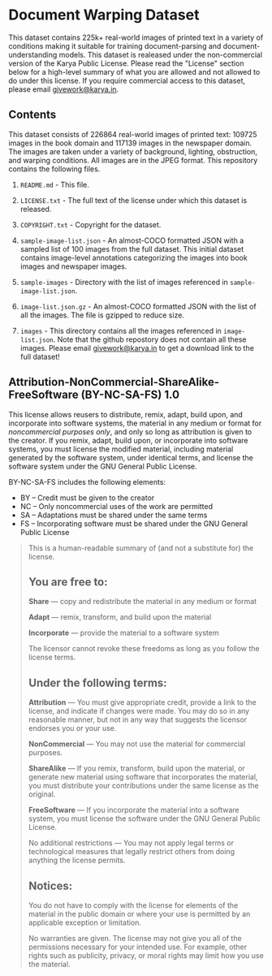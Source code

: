 # Document Warping Dataset

This dataset contains 225k+ real-world images of printed text in a variety of conditions making it suitable for training document-parsing and document-understanding models. This dataset is realeased under the non-commercial version of the Karya Public License. Please read the "License" section below for a high-level summary of what you are allowed and not allowed to do under this license. If you require commercial access to this dataset, please email givework@karya.in.

## Contents

This dataset consists of 226864 real-world images of printed text: 109725 images in the book domain and 117139 images in the newspaper domain. The images are taken under a variety of background, lighting, obstruction, and warping conditions. All images are in the JPEG format. This repository contains the following files.

1. `README.md` - This file.

2. `LICENSE.txt` - The full text of the license under which this dataset is released.

3. `COPYRIGHT.txt` - Copyright for the dataset.

4. `sample-image-list.json` - An almost-COCO formatted JSON with a sampled list of 100 images from the full dataset. This initial dataset contains image-level annotations categorizing the images into book images and newspaper images.

5. `sample-images` - Directory with the list of images referenced in `sample-image-list.json`.

6. `image-list.json.gz` - An almost-COCO formatted JSON with the list of all the images. The file is gzipped to reduce size.

7. `images` - This directory contains all the images referenced in `image-list.json`. Note that the github repostory does not contain all these images. Please email givework@karya.in to get a download link to the full dataset!

## Attribution-NonCommercial-ShareAlike-FreeSoftware (BY-NC-SA-FS) 1.0

This license allows reusers to distribute, remix, adapt, build upon, and incorporate into software systems, the material in any medium or format for _noncommercial purposes only_, and only so long as attribution is given to the creator. If you remix, adapt, build upon, or incorporate into software systems, you must license the modified material, including material generated by the software system, under identical terms, and license the software system under the GNU General Public License.

BY-NC-SA-FS includes the following elements:

- BY – Credit must be given to the creator
- NC – Only noncommercial uses of the work are permitted
- SA – Adaptations must be shared under the same terms
- FS – Incorporating software must be shared under the GNU General Public License

> This is a human-readable summary of (and not a substitute for) the license.
>
> ## You are free to:
>
> **Share** — copy and redistribute the material in any medium or format
>
> **Adapt** — remix, transform, and build upon the material
>
> **Incorporate** — provide the material to a software system
>
> The licensor cannot revoke these freedoms as long as you follow the license terms.
>
> ## Under the following terms:
>
> **Attribution** — You must give appropriate credit, provide a link to the license, and indicate if changes were made. You may do so in any reasonable manner, but not in any way that suggests the licensor endorses you or your use.
>
> **NonCommercial** — You may not use the material for commercial purposes.
>
> **ShareAlike** — If you remix, transform, build upon the material, or generate new material using software that incorporates the material, you must distribute your contributions under the same license as the original.
>
> **FreeSoftware** — If you incorporate the material into a software system, you must license the software under the GNU General Public License.
>
> No additional restrictions — You may not apply legal terms or technological measures that legally restrict others from doing anything the license permits.
>
> ## Notices:
>
> You do not have to comply with the license for elements of the material in the public domain or where your use is permitted by an applicable exception or limitation.
>
> No warranties are given. The license may not give you all of the permissions necessary for your intended use. For example, other rights such as publicity, privacy, or moral rights may limit how you use the material.
